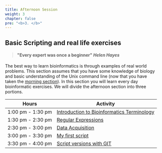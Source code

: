 ```yaml
---
title: Afternoon Session
weight: 3
chapter: false
pre: "<b>3. </b>"
---
```



## Basic Scripting and real life exercises

> #### "Every expert was once a beginner" *Helen Hayes*

The best way to learn bioinformatics is through examples of real world problems. This section assumes that you have some knowledge of biology and basic understanding of the Unix command line (now that you have taken the [morning section](../morning)).
In this section you will learn every day bioinformatic exercises. We will divide the afternoon section into three portions. 

 Hours | Activity
--------|------
 1:00 pm  - 1:30 pm | [Introduction to Bioinformatics Terminology](/afternoon/terminology)
 1:30 pm  - 2:30 pm | [Regular Expressions](/afternoon/regex)
 2:30 pm  - 3:00 pm | [Data Acquisition](/afternoon/data_acquisition)
 3:00 pm  - 3:30 pm | [My first script](/afternoon/my_first_script)
 3:30 pm  - 4:00 pm | [Script versions with GIT](/afternoon/versions_git)